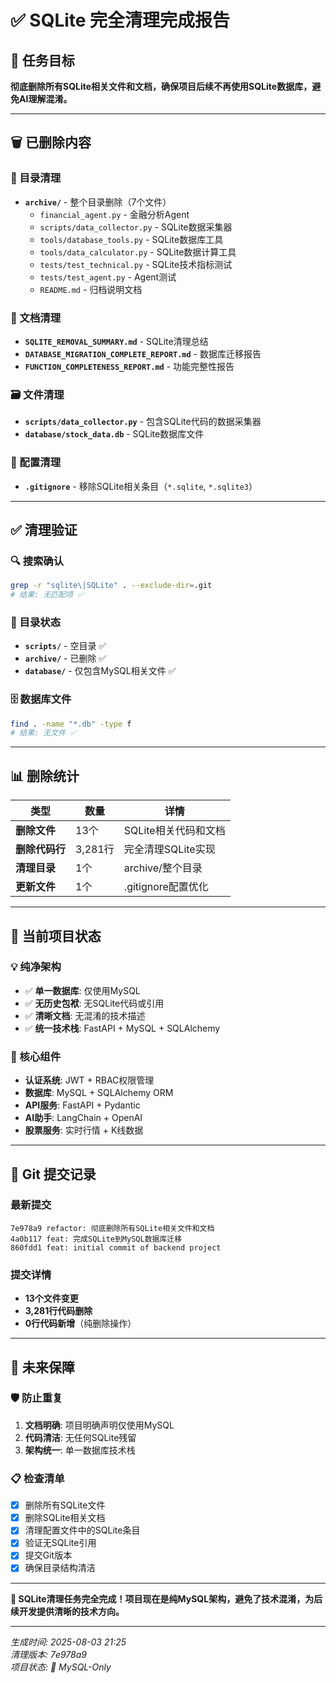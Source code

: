 # ✅ SQLite 完全清理完成报告

## 🎯 任务目标

**彻底删除所有SQLite相关文件和文档，确保项目后续不再使用SQLite数据库，避免AI理解混淆。**

---

## 🗑️ 已删除内容

### 📁 目录清理
- **`archive/`** - 整个目录删除（7个文件）
  - `financial_agent.py` - 金融分析Agent
  - `scripts/data_collector.py` - SQLite数据采集器
  - `tools/database_tools.py` - SQLite数据库工具
  - `tools/data_calculator.py` - SQLite数据计算工具
  - `tests/test_technical.py` - SQLite技术指标测试
  - `tests/test_agent.py` - Agent测试
  - `README.md` - 归档说明文档

### 📄 文档清理
- **`SQLITE_REMOVAL_SUMMARY.md`** - SQLite清理总结
- **`DATABASE_MIGRATION_COMPLETE_REPORT.md`** - 数据库迁移报告
- **`FUNCTION_COMPLETENESS_REPORT.md`** - 功能完整性报告

### 🗃️ 文件清理
- **`scripts/data_collector.py`** - 包含SQLite代码的数据采集器
- **`database/stock_data.db`** - SQLite数据库文件

### 🔧 配置清理
- **`.gitignore`** - 移除SQLite相关条目（`*.sqlite`, `*.sqlite3`）

---

## ✅ 清理验证

### 🔍 搜索确认
```bash
grep -r "sqlite\|SQLite" . --exclude-dir=.git
# 结果: 无匹配项 ✅
```

### 📂 目录状态
- **`scripts/`** - 空目录 ✅
- **`archive/`** - 已删除 ✅
- **`database/`** - 仅包含MySQL相关文件 ✅

### 🗄️ 数据库文件
```bash
find . -name "*.db" -type f
# 结果: 无文件 ✅
```

---

## 📊 删除统计

| 类型 | 数量 | 详情 |
|------|------|------|
| **删除文件** | 13个 | SQLite相关代码和文档 |
| **删除代码行** | 3,281行 | 完全清理SQLite实现 |
| **清理目录** | 1个 | archive/整个目录 |
| **更新文件** | 1个 | .gitignore配置优化 |

---

## 🚀 当前项目状态

### 💡 纯净架构
- ✅ **单一数据库**: 仅使用MySQL
- ✅ **无历史包袱**: 无SQLite代码或引用
- ✅ **清晰文档**: 无混淆的技术描述
- ✅ **统一技术栈**: FastAPI + MySQL + SQLAlchemy

### 🎯 核心组件
- **认证系统**: JWT + RBAC权限管理
- **数据库**: MySQL + SQLAlchemy ORM
- **API服务**: FastAPI + Pydantic
- **AI助手**: LangChain + OpenAI
- **股票服务**: 实时行情 + K线数据

---

## 📝 Git 提交记录

### 最新提交
```
7e978a9 refactor: 彻底删除所有SQLite相关文件和文档
4a0b117 feat: 完成SQLite到MySQL数据库迁移  
860fdd1 feat: initial commit of backend project
```

### 提交详情
- **13个文件变更**
- **3,281行代码删除**
- **0行代码新增**（纯删除操作）

---

## 🔮 未来保障

### 🛡️ 防止重复
1. **文档明确**: 项目明确声明仅使用MySQL
2. **代码清洁**: 无任何SQLite残留
3. **架构统一**: 单一数据库技术栈

### 📋 检查清单
- [x] 删除所有SQLite文件
- [x] 删除SQLite相关文档
- [x] 清理配置文件中的SQLite条目
- [x] 验证无SQLite引用
- [x] 提交Git版本
- [x] 确保目录结构清洁

---

**🎉 SQLite清理任务完全完成！项目现在是纯MySQL架构，避免了技术混淆，为后续开发提供清晰的技术方向。**

---

*生成时间: 2025-08-03 21:25*  
*清理版本: 7e978a9*  
*项目状态: 🚀 MySQL-Only*